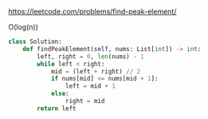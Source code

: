 https://leetcode.com/problems/find-peak-element/

O(log(n))
```python
class Solution:
    def findPeakElement(self, nums: List[int]) -> int:
        left, right = 0, len(nums) - 1
        while left < right:
            mid = (left + right) // 2
            if nums[mid] <= nums[mid + 1]:
                left = mid + 1
            else:
                right = mid
        return left
```
